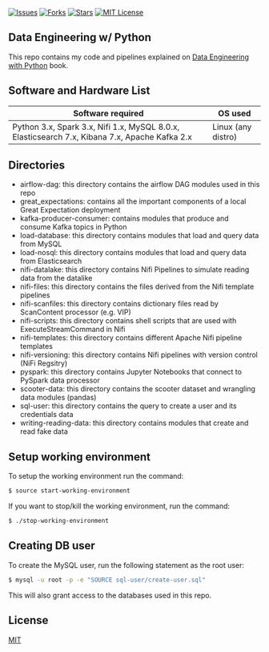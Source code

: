[![Issues](https://img.shields.io/github/issues/jeantardelli/data-engineering-with-python)](https://github.com/jeantardelli/data-engineering-with-python/issues)
[![Forks](https://img.shields.io/github/forks/jeantardelli/data-engineering-with-python)]()
[![Stars](https://img.shields.io/github/stars/jeantardelli/data-engineering-with-python)]()
[![MIT License](https://img.shields.io/github/license/jeantardelli/data-engineering-with-python)](LICENSE)

## Data Engineering w/ Python

This repo contains my code and pipelines explained on [Data Engineering with Python](https://github.com/PacktPublishing/Data-Engineering-with-Python) book. 

## Software and Hardware List

| Software required                                                                               | OS used            |
| ------------------------------------------------------------------------------------------------|--------------------|
|   Python 3.x, Spark 3.x, Nifi 1.x, MySQL 8.0.x, Elasticsearch 7.x, Kibana 7.x, Apache Kafka 2.x | Linux (any distro) |

## Directories

* airflow-dag: this directory contains the airflow DAG modules used in this repo
* great_expectations: contains all the important components of a local Great Expectation deployment
* kafka-producer-consumer: contains modules that produce and consume Kafka topics in Python
* load-database: this directory contains modules that load and query data from MySQL
* load-nosql: this directory contains modules that load and query data from Elasticsearch
* nifi-datalake: this directory contains Nifi Pipelines to simulate reading data from the datalike
* nifi-files: this directory contains the files derived from the Nifi template pipelines
* nifi-scanfiles: this directory contains dictionary files read by ScanContent processor (e.g. VIP)
* nifi-scripts: this directory contains shell scripts that are used with ExecuteStreamCommand in Nifi
* nifi-templates: this directory contains different Apache Nifi pipeline templates
* nifi-versioning: this directory contains Nifi pipelines with version control (NiFi Regsitry)
* pyspark: this directory contains Jupyter Notebooks that connect to PySpark data processor
* scooter-data: this directory contains the scooter dataset and wrangling data modules (pandas)
* sql-user: this directory contains the query to create a user and its credentials data
* writing-reading-data: this directory contains modules that create and read fake data

## Setup working environment

To setup the working environment run the command:

```bash
$ source start-working-environment
```

If you want to stop/kill the working environment, run the command:

```bash
$ ./stop-working-environment
```

## Creating DB user

To create the MySQL user, run the following statement as the root user:

```bash
$ mysql -u root -p -e "SOURCE sql-user/create-user.sql"
```
This will also grant access to the databases used in this repo.

## License
[MIT](LICENSE)
